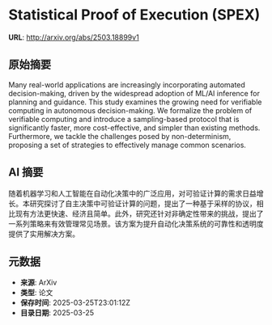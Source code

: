 # Statistical Proof of Execution (SPEX)

**URL**: http://arxiv.org/abs/2503.18899v1

## 原始摘要

Many real-world applications are increasingly incorporating automated
decision-making, driven by the widespread adoption of ML/AI inference for
planning and guidance. This study examines the growing need for verifiable
computing in autonomous decision-making. We formalize the problem of verifiable
computing and introduce a sampling-based protocol that is significantly faster,
more cost-effective, and simpler than existing methods. Furthermore, we tackle
the challenges posed by non-determinism, proposing a set of strategies to
effectively manage common scenarios.


## AI 摘要

随着机器学习和人工智能在自动化决策中的广泛应用，对可验证计算的需求日益增长。本研究探讨了自主决策中可验证计算的问题，提出了一种基于采样的协议，相比现有方法更快速、经济且简单。此外，研究还针对非确定性带来的挑战，提出了一系列策略来有效管理常见场景。该方案为提升自动化决策系统的可靠性和透明度提供了实用解决方案。

## 元数据

- **来源**: ArXiv
- **类型**: 论文
- **保存时间**: 2025-03-25T23:01:12Z
- **目录日期**: 2025-03-25
